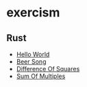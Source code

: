 # exercism

## Rust

* [Hello World](./rust/hello-world)
* [Beer Song](./rust/beer-song)
* [Difference Of Squares](./rust/difference-of-squares)
* [Sum Of Multiples](./rust/sum-of-multiples/)
